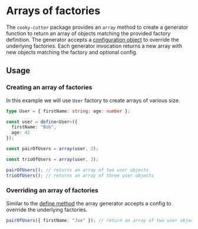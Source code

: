# Arrays of factories

The `cooky-cutter` package provides an `array` method to create a generator
function to return an array of objects matching the provided factory definition.
The generator accepts a [configuration object](api#configuration-object)
to override the underlying factories. Each generator invocation returns a new
array with new objects matching the factory and optional config.

## Usage

### Creating an array of factories

In this example we will use `User` factory to create arrays of various size.

```typescript
type User = { firstName: string; age: number };

const user = define<User>({
  firstName: "Bob",
  age: 42
});

const pairOfUsers = array(user, 2);

const trioOfUsers = array(user, 3);

pairOfUsers(); // returns an array of two user objects
trioOfUsers(); // returns an array of three user objects
```

### Overriding an array of factories

Similar to the [define method](define) the array generator accepts a config
to override the underlying factories.

```typescript
pairOfUsers({ firstName: "Joe" }); // return an array of two user object with the `firstName` "Joe"
```
